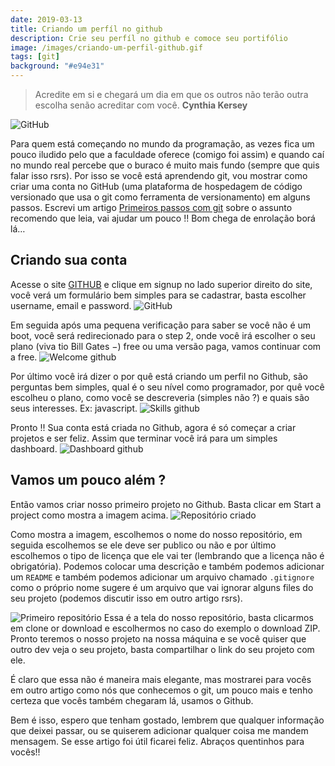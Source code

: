 ```yaml
---
date: 2019-03-13
title: Criando um perfíl no github
description: Crie seu perfíl no github e comoce seu portifólio
image: /images/criando-um-perfil-github.gif
tags: [git]
background: "#e94e31"
---
```


> Acredite em si e chegará um dia em que os outros não terão outra escolha senão acreditar com você. **Cynthia Kersey**

![GitHub](/images/criando-um-perfil-github.gif)

Para quem está começando no mundo da programação, as vezes fica um pouco iludido pelo que a faculdade oferece (comigo foi assim) e quando caí no mundo real percebe que o buraco é muito mais fundo (sempre que quis falar isso rsrs). Por isso se você está aprendendo git, vou mostrar como criar uma conta no GitHub (uma plataforma de hospedagem de código versionado que usa o git como ferramenta de versionamento) em alguns passos. Escrevi um artigo [Primeiros passos com git](https://mayconbalves.com.br/primeiros-passos-com-git/) sobre o assunto recomendo que leia, vai ajudar um pouco !! Bom chega de enrolação borá lá…

## Criando sua conta

Acesse o site [GITHUB](https://github.com/) e clique em signup no lado superior direito do site, você verá um formulário bem simples para se cadastrar, basta escolher username, email e password.
![GitHub](/images/join-github.webp)

Em seguida após uma pequena verificação para saber se você não é um boot, você será redirecionado para o step 2, onde você irá escolher o seu plano (viva tio Bill Gates $-$) free ou uma versão paga, vamos continuar com a free.
![Welcome github](/images/welcome-github.webp)

Por último você irá dizer o por quê está criando um perfil no Github, são perguntas bem simples, qual é o seu nível como programador, por quê você escolheu o plano, como você se descreveria (simples não ?) e quais são seus interesses. Ex: javascript.
![Skills github](/images/skills-github.webp)

Pronto !! Sua conta está criada no Github, agora é só começar a criar projetos e ser feliz. Assim que terminar você irá para um simples dashboard.
![Dashboard github](/images/dashboard-github.webp)

## Vamos um pouco além ?

Então vamos criar nosso primeiro projeto no Github. Basta clicar em Start a project como mostra a imagem acima.
![Repositório criado](/images/create-repository.webp)

Como mostra a imagem, escolhemos o nome do nosso repositório, em seguida escolhemos se ele deve ser publico ou não e por último escolhemos o tipo de licença que ele vai ter (lembrando que a licença não é obrigatória). Podemos colocar uma descrição e também podemos adicionar um `README` e também podemos adicionar um arquivo chamado `.gitignore` como o próprio nome sugere é um arquivo que vai ignorar alguns files do seu projeto (podemos discutir isso em outro artigo rsrs).

![Primeiro repositório](/images/first-repository.webp)
Essa é a tela do nosso repositório, basta clicarmos em clone or download e escolhermos no caso do exemplo o download ZIP. Pronto teremos o nosso projeto na nossa máquina e se você quiser que outro dev veja o seu projeto, basta compartilhar o link do seu projeto com ele.

É claro que essa não é maneira mais elegante, mas mostrarei para vocês em outro artigo como nós que conhecemos o git, um pouco mais e tenho certeza que vocês também chegaram lá, usamos o Github.

Bem é isso, espero que tenham gostado, lembrem que qualquer informação que deixei passar, ou se quiserem adicionar qualquer coisa me mandem mensagem. Se esse artigo foi útil ficarei feliz. Abraços quentinhos para vocês!!
